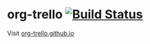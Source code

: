 org-trello [![Build Status](https://travis-ci.org/org-trello/org-trello.png?branch=master)](https://travis-ci.org/org-trello/org-trello)
==========

Visit [org-trello.github.io](http://org-trello.github.io/)
